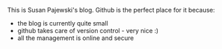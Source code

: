 This is Susan Pajewski's blog. Github is the perfect place for it because:
- the blog is currently quite small
- github takes care of version control - very nice :)
- all the management is online and secure
